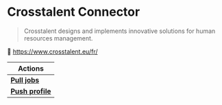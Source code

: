 # Crosstalent Connector
> Crosstalent designs and implements innovative solutions for human resources management.

🔗 https://www.crosstalent.eu/fr/

| Actions |
| ------- |
| [**Pull jobs**](docs/pull_jobs.md) |
| [**Push profile**](docs/push_profile.md) |